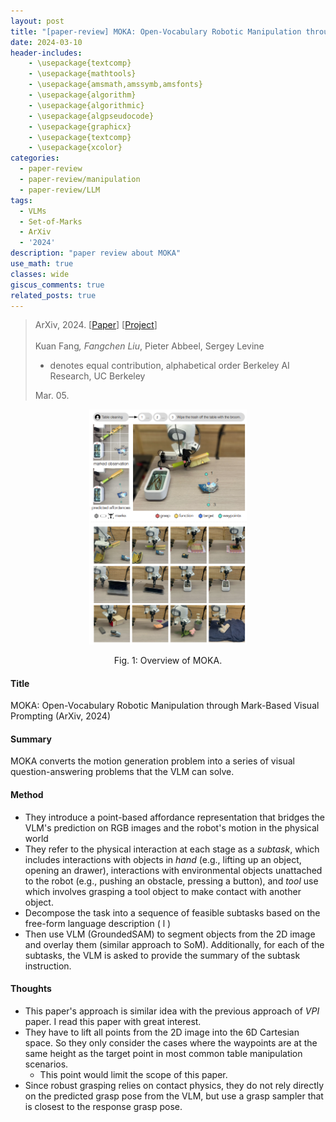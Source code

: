 ```yaml
---
layout: post
title: "[paper-review] MOKA: Open-Vocabulary Robotic Manipulation through Mark-Based Visual Prompting"
date: 2024-03-10
header-includes:
    - \usepackage{textcomp}
    - \usepackage{mathtools}
    - \usepackage{amsmath,amssymb,amsfonts}
    - \usepackage{algorithm}
    - \usepackage{algorithmic}
    - \usepackage{algpseudocode}
    - \usepackage{graphicx}
    - \usepackage{textcomp}
    - \usepackage{xcolor}
categories:
  - paper-review
  - paper-review/manipulation
  - paper-review/LLM
tags:
  - VLMs
  - Set-of-Marks
  - ArXiv
  - '2024'
description: "paper review about MOKA"
use_math: true
classes: wide
giscus_comments: true
related_posts: true
---
```


> ArXiv, 2024. [[Paper](https://moka-manipulation.github.io/paper.pdf)] [[Project](https://moka-manipulation.github.io/)]
>
> Kuan Fang<sup>*</sup>, Fangchen Liu<sup>*</sup>, Pieter Abbeel, Sergey Levine
> * denotes equal contribution, alphabetical order
> Berkeley AI Research, UC Berkeley
> 
> Mar. 05.

<div align="center">
  <img src="/assets/img/moka/overview.png" width="50%">
  <p>Fig. 1: Overview of MOKA.</p>
</div>

#### Title
MOKA: Open-Vocabulary Robotic Manipulation through Mark-Based Visual Prompting (ArXiv, 2024)

#### Summary
MOKA converts the motion generation problem into a series of visual question-answering problems that the VLM can solve.

#### Method
* They introduce a point-based affordance representation that bridges the VLM's prediction on RGB images and the robot's motion in the physical world
* They refer to the physical interaction at each stage as a *subtask*, which includes interactions with objects in *hand* (e.g., lifting up an object, opening an drawer), interactions with environmental objects unattached to the robot (e.g., pushing an obstacle, pressing a button), and *tool* use which involves grasping a tool object to make contact with another object.
* Decompose the task into a sequence of feasible subtasks based on the free-form language description \( l \) 
* Then use VLM (GroundedSAM) to segment objects from the 2D image and overlay them (similar approach to SoM). Additionally, for each of the subtasks, the VLM is asked to provide the summary of the subtask instruction.

#### Thoughts
* This paper's approach is similar idea with the previous approach of *VPI* paper. I read this paper with great interest. 
* They have to lift all points from the 2D image into the 6D Cartesian space. So they only consider the cases where the waypoints are at the same height as the target point in most common table manipulation scenarios. 
  * This point would limit the scope of this paper.
* Since robust grasping relies on contact physics, they do not rely directly on the predicted grasp pose from the VLM, but use a grasp sampler that is closest to the response grasp pose.